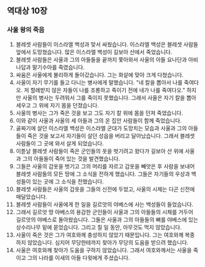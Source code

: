 ## 역대상 10장

### 사울 왕의 죽음
1. 블레셋 사람들이 이스라엘 백성과 맞서 싸웠습니다. 이스라엘 백성은 블레셋 사람들 앞에서 도망쳤습니다. 많은 이스라엘 백성이 길보아 산에서 죽었습니다.
2. 블레셋 사람들은 사울과 그의 아들들을 끝까지 쫓아와서 사울의 아들 요나단과 아비나답과 말기수아를 죽였습니다.
3. 싸움은 사울에게 불리하게 돌아갔습니다. 그는 화살에 맞아 크게 다쳤습니다.
4. 사울이 자기 무기를 들고 다니는 병사에게 말했습니다. "네 칼을 뽑아서 나를 죽여다오. 저 할례받지 않은 자들이 나를 조롱하고 죽이기 전에 네가 나를 죽여다오." 하지만 사울의 병사는 두려워서 그를 죽이지 못했습니다. 그래서 사울은 자기 칼을 뽑아 세우고 그 위에 자기 몸을 던졌습니다.
5. 사울의 병사는 그가 죽은 것을 보고 그도 자기 칼 위에 몸을 던져 죽었습니다.
6. 이와 같이 사울과 사울의 세 아들과 그의 온 집안 사람들이 함께 죽었습니다.
7. 골짜기에 살던 이스라엘 백성은 이스라엘 군대가 도망치는 모습과 사울과 그의 아들들이 죽은 것을 보고서 자기들이 살던 성읍을 버리고 달아났습니다. 그래서 블레셋 사람들이 그 곳에 와서 살게 되었습니다.
8. 이튿날 블레셋 사람들이 죽은 군인들의 옷을 벗기려고 왔다가 길보아 산 위에 사울과 그의 아들들이 죽어 있는 것을 발견했습니다.
9. 그들은 사울의 갑옷을 벗기고 그의 머리를 자르고 갑옷을 빼앗은 후 사람을 보내어 블레셋 사람들의 모든 땅에 그 소식을 전하게 했습니다. 그들은 자기들의 우상과 백성들이 있는 곳에 그 소식을 전했습니다.
10. 블레셋 사람들은 사울의 갑옷을 그들의 신전에 두었고, 사울의 시체는 다곤 신전에 매달았습니다.
11. 블레셋 사람들이 사울에게 한 일을 길르앗의 야베스에 사는 백성들이 들었습니다.
12. 그래서 길르앗 땅 야베스의 용감한 군인들이 사울과 그의 아들들의 시체를 거두어 길르앗의 야베스로 돌아왔습니다. 그들은 사울과 그의 아들들의 뼈를 야베스에 있는 상수리나무 밑에 묻었습니다. 그리고 칠 일 동안, 아무것도 먹지 않았습니다.
13. 사울이 죽은 것은 그가 여호와께 충성하지 않았기 때문입니다. 그는 여호와께 복종하지 않았습니다. 심지어 무당한테까지 찾아가 무당의 도움을 받으려 했습니다.
14. 사울은 여호와께 찾아가 도움을 구하지 않았습니다. 그래서 여호와께서는 사울을 죽이고 그의 나라를 이새의 아들 다윗에게 주셨습니다.